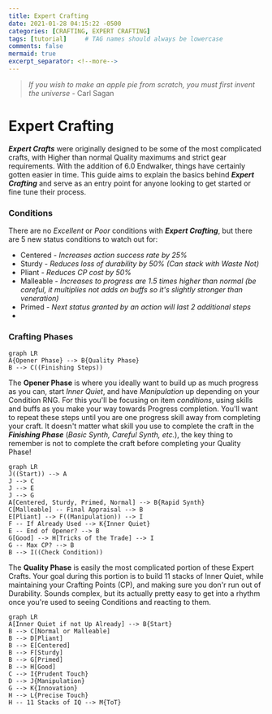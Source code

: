 ```yaml
---
title: Expert Crafting
date: 2021-01-28 04:15:22 -0500
categories: [CRAFTING, EXPERT CRAFTING]
tags: [tutorial]     # TAG names should always be lowercase
comments: false
mermaid: true
excerpt_separator: <!--more-->
---
```

> *If you wish to make an apple pie from scratch, you must first invent the universe* - Carl Sagan

<!--more-->

# Expert Crafting
***Expert Crafts*** were originally designed to be some of the most complicated crafts, with Higher than normal Quality maximums and strict gear requirements. With the addition of 6.0 Endwalker, things have certainly gotten easier in time. This guide aims to explain the basics behind ***Expert Crafting*** and serve as an entry point for anyone looking to get started or fine tune their process.

### Conditions
There are no *Excellent* or *Poor* conditions with ***Expert Crafting***, but there are 5 new status conditions to watch out for:

-   Centered - *Increases action success rate by 25%*
-   Sturdy - *Reduces loss of durability by 50% (Can stack with Waste Not)*
-   Pliant - *Reduces CP cost by 50%*
-   Malleable - *Increases to progress are 1.5 times higher than normal (be careful, it multiplies not adds on buffs so it's slightly stronger than veneration)*
- Primed - *Next status granted by an action will last 2 additional steps*
-
### Crafting Phases
```mermaid
graph LR
A{Opener Phase} --> B{Quality Phase}
B --> C((Finishing Steps))
```
The **Opener Phase** is where you ideally want to build up as much progress as you can, start *Inner Quiet*, and have *Manipulation* up depending on your Condition RNG. For this you'll be focusing on item *conditions*, using skills and buffs as you make your way towards Progress completion. You'll want to repeat these steps until you are one progress skill away from completing your craft. It doesn't matter what skill you use to complete the craft in the ***Finishing Phase*** (*Basic Synth, Careful Synth, etc.*), the key thing to remember is not to complete the craft before completing your Quality Phase!

```mermaid
graph LR
J((Start)) --> A
J --> C
J --> E
J --> G
A[Centered, Sturdy, Primed, Normal] --> B{Rapid Synth}
C[Malleable] -- Final Appraisal --> B
E[Pliant] --> F((Manipulation)) --> I
F -- If Already Used --> K{Inner Quiet}
E -- End of Opener? --> B
G[Good] --> H[Tricks of the Trade] --> I
G -- Max CP? --> B
B --> I((Check Condition))
```
The **Quality Phase** is easily the most complicated portion of these Expert Crafts. Your goal during this portion is to build 11 stacks of Inner Quiet, while maintaining your Crafting Points (CP), and making sure you don'r run out of Durability. Sounds complex, but its actually pretty easy to get into a rhythm once you're used to seeing Conditions and reacting to them.

```mermaid
graph LR
A[Inner Quiet if not Up Already] --> B{Start}
B --> C[Normal or Malleable]
B --> D[Pliant]
B --> E[Centered]
B --> F[Sturdy]
B --> G[Primed]
B --> H[Good]
C --> I{Prudent Touch}
D --> J{Manipulation}
G --> K{Innovation}
H --> L{Precise Touch}
H -- 11 Stacks of IQ --> M{ToT}
```
